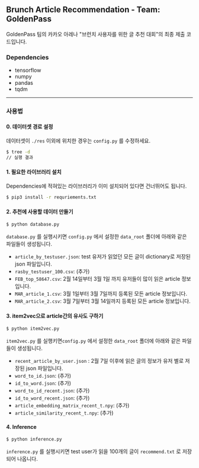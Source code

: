 ## Brunch Article Recommendation - Team: GoldenPass

GoldenPass 팀의 카카오 아레나 "브런치 사용자를 위한 글 추천 대회"의 최종 제출 코드입니다.

### Dependencies

- tensorflow
- numpy
- pandas
- tqdm

---

### 사용법

#### 0. 데이터셋 경로 설정

데이터셋이 `./res` 이외에 위치한 경우는 `config.py` 를 수정하세요.

```bash
$ tree -d
// 실행 결과
```

#### 1. 필요한 라이브러리 설치

Dependencies에 적혀있는 라이브러리가 이미 설치되어 있다면 건너뛰어도 됩니다.

```bash
$ pip3 install -r requriements.txt
```

#### 2. 추천에 사용할 데이터 만들기

```bash
$ python database.py
```

`database.py` 를 실행시키면 `config.py` 에서 설정한 `data_root` 폴더에 아래와 같은 파일들이 생성됩니다.

- `article_by_testuser.json`: test 유저가 읽었던 모든 글이 dictionary로 저장된 json 파일입니다.
- `rasby_testuser_100.csv`: (추가)
- `FEB_top_58647.csv`: 2월 14일부터 3월 1일 까지 유저들이 많이 읽은 article 정보입니다.
- `MAR_article_1.csv`: 3월 1일부터 3월 7일까지 등록된 모든 article 정보입니다.
- `MAR_article_2.csv`: 3월 7일부터 3월 14일까지 등록된 모든 article 정보입니다.

#### 3. item2vec으로 article간의 유사도 구하기

```bash
$ python item2vec.py
```

`item2vec.py` 를 실행키면`config.py` 에서 설정한 `data_root` 폴더에 아래와 같은 파일들이 생성됩니다.

- `recent_article_by_user.json` : 2월 7일 이후에 읽은 글의 정보가 유저 별로 저장된 json 파일입니다.
- `word_to_id.json`: (추가)
- `id_to_word.json`: (추가)
- `word_to_id_recent.json`: (추가)
- `id_to_word_recent.json`: (추가)
- `article_embedding_matrix_recent_t.npy`: (추가)
- `article_similarity_recent_t.npy`: (추가)

#### 4. Inference

```bash
$ python inference.py
```

`inference.py` 를 실행시키면 test user가 읽을 100개의 글이 `recommend.txt` 로 저장되어 나옵니다.